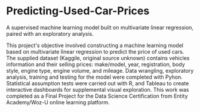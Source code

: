# Predicting-Used-Car-Prices
A supervised machine learning model built on multivariate linear regression, paired with an exploratory analysis.

This project's objective involved constructing a machine learning model based on multivariate linear regression to predict the price of used cars. The supplied dataset (Kaggile, original source unknown) contains vehicles information and their selling prices: make/model, year, registration, body style, engine type, engine volume, and mileage. Data wrangling, exploratory analysis, training and testing for the model were completed with Pyhon. Statistical assumption tests were carried out with R, and Tableau to create interactive dashboards for supplemental visual exploration. This work was completed as a Final Project for the Data Science Certification from Entity Academy/Woz-U online learning platform. 
